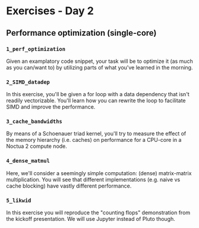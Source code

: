 # Exercises - Day 2

## Performance optimization (single-core)

### `1_perf_optimization`

Given an examplatory code snippet, your task will be to optimize it (as much as you can/want to) by utilizing parts of what you've learned in the morning.

### `2_SIMD_datadep`

In this exercise, you'll be given a for loop with a data dependency that isn't readily vectorizable. You'll learn how you can rewrite the loop to facilitate SIMD and improve the performance.

### `3_cache_bandwidths`

By means of a Schoenauer triad kernel, you'll try to measure the effect of the memory hierarchy (i.e. caches) on performance for a CPU-core in a Noctua 2 compute node.

### `4_dense_matmul`

Here, we'll consider a seemingly simple computation: (dense) matrix-matrix multiplication. You will see that different implementations (e.g. naive vs cache blocking) have vastly different performance.

### `5_likwid`

In this exercise you will reproduce the "counting flops" demonstration from the kickoff presentation. We will use Jupyter instead of Pluto though.

